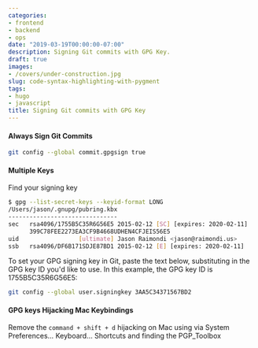 ```yaml
---
categories:
- frontend
- backend
- ops
date: "2019-03-19T00:00:00-07:00"
description: Signing Git commits with GPG Key.
draft: true
images: 
- /covers/under-construction.jpg
slug: code-syntax-highlighting-with-pygment
tags:
- hugo
- javascript
title: Signing Git commits with GPG Key
---
```


#### Always Sign Git Commits

```bash
git config --global commit.gpgsign true
```

#### Multiple Keys

Find your signing key

```bash
$ gpg --list-secret-keys --keyid-format LONG
/Users/jason/.gnupg/pubring.kbx
-------------------------------
sec   rsa4096/1755B5C35R6G56E5 2015-02-12 [SC] [expires: 2020-02-11]
      399C78FEE2273EA3CF9B4668UDHEN4CFJEIS56E5
uid                 [ultimate] Jason Raimondi <jason@raimondi.us>
ssb   rsa4096/DF6B171SDJE87BD1 2015-02-12 [E] [expires: 2020-02-11]
```

To set your GPG signing key in Git, paste the text below, substituting in the GPG key ID you'd like to use. In this example, the GPG key ID is 1755B5C35R6G56E5:

```bash
git config --global user.signingkey 3AA5C34371567BD2
```

#### GPG keys Hijacking Mac Keybindings

Remove the `command + shift + d` hijacking on Mac using via System Preferences… Keyboard… Shortcuts and finding the PGP_Toolbox
